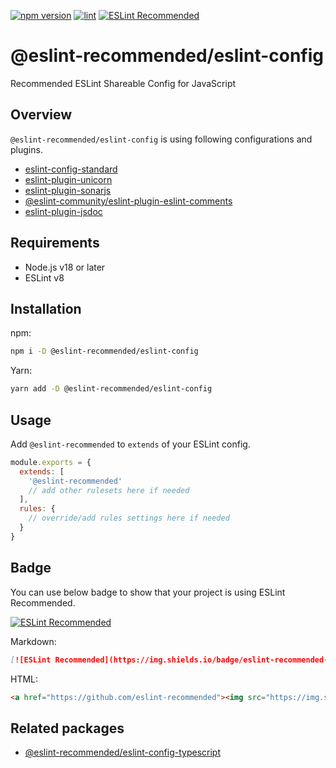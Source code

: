 [![npm version](https://badge.fury.io/js/%40eslint-recommended%2Feslint-config.svg)](https://badge.fury.io/js/%40eslint-recommended%2Feslint-config)
[![lint](https://github.com/eslint-recommended/eslint-config/actions/workflows/lint.yml/badge.svg)](https://github.com/eslint-recommended/eslint-config/actions/workflows/lint.yml)
[![ESLint Recommended](https://img.shields.io/badge/eslint-recommended-%234B32C3)](https://github.com/eslint-recommended)

# @eslint-recommended/eslint-config

Recommended ESLint Shareable Config for JavaScript

## Overview

`@eslint-recommended/eslint-config` is using following configurations and plugins.

- [eslint-config-standard](https://www.npmjs.com/package/eslint-config-standard)
- [eslint-plugin-unicorn](https://www.npmjs.com/package/eslint-plugin-unicorn)
- [eslint-plugin-sonarjs](https://www.npmjs.com/package/eslint-plugin-sonarjs)
- [@eslint-community/eslint-plugin-eslint-comments](https://www.npmjs.com/package/@eslint-community/eslint-plugin-eslint-comments)
- [eslint-plugin-jsdoc](https://www.npmjs.com/package/eslint-plugin-jsdoc)

## Requirements

- Node.js v18 or later
- ESLint v8

## Installation

npm:

```sh
npm i -D @eslint-recommended/eslint-config
```

Yarn:

```sh
yarn add -D @eslint-recommended/eslint-config
```

## Usage

Add `@eslint-recommended` to `extends` of your ESLint config.

```js
module.exports = {
  extends: [
    '@eslint-recommended'
    // add other rulesets here if needed
  ],
  rules: {
    // override/add rules settings here if needed
  }
}
```

## Badge

You can use below badge to show that your project is using ESLint Recommended.

[![ESLint Recommended](https://img.shields.io/badge/eslint-recommended-%234B32C3)](https://github.com/eslint-recommended)

Markdown:

```md
[![ESLint Recommended](https://img.shields.io/badge/eslint-recommended-%234B32C3)](https://github.com/eslint-recommended)
```

HTML:

```html
<a href="https://github.com/eslint-recommended"><img src="https://img.shields.io/badge/eslint-recommended-%234B32C3" alt="ESLint Recommended"></a>
```

## Related packages

- [@eslint-recommended/eslint-config-typescript](https://www.npmjs.com/package/@eslint-recommended/eslint-config-typescript)
